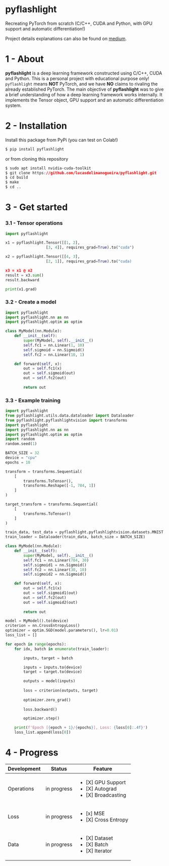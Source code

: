 # pyflashlight
Recreating PyTorch from scratch (C/C++, CUDA and Python, with GPU support and automatic differentiation!)

Project details explanations can also be found on [medium](https://medium.com/@eeman.majumder/i-made-pytorch-02238e268b63).

# 1 - About
**pyflashlight** is a deep learning framework constructed using C/C++, CUDA and Python. This is a personal project with educational purpose only! `pyflashlight` means **NOT** PyTorch, and we have **NO** claims to rivaling the already established PyTorch. The main objective of **pyflashlight** was to give a brief understanding of how a deep learning framework works internally. It implements the Tensor object, GPU support and an automatic differentiation system. 

# 2 - Installation
Install this package from PyPi (you can test on Colab!)

```css
$ pip install pyflashlight
```

or from cloning this repository
```css
$ sudo apt install nvidia-cuda-toolkit
$ git clone https://github.com/lucasdelimanogueira/pyflashlight.git
$ cd build
$ make
$ cd ..
```

# 3 - Get started
### 3.1 - Tensor operations
```python
import pyflashlight

x1 = pyflashlight.Tensor([[1, 2], 
                  [3, 4]], requires_grad=True).to("cuda")

x2 = pyflashlight.Tensor([[4, 3], 
                  [2, 1]], requires_grad=True).to("cuda)

x3 = x1 @ x2
result = x3.sum()
result.backward

print(x1.grad)
```

### 3.2 - Create a model

```python
import pyflashlight
import pyflashlight.nn as nn
import pyflashlight.optim as optim

class MyModel(nn.Module):
    def __init__(self):
        super(MyModel, self).__init__()
        self.fc1 = nn.Linear(1, 10)
        self.sigmoid = nn.Sigmoid()
        self.fc2 = nn.Linear(10, 1)

    def forward(self, x):
        out = self.fc1(x)
        out = self.sigmoid(out)
        out = self.fc2(out)
        
        return out
```

### 3.3 - Example training
```python
import pyflashlight
from pyflashlight.utils.data.dataloader import Dataloader
from pyflashlight.pyflashlightvision import transforms
import pyflashlight
import pyflashlight.nn as nn
import pyflashlight.optim as optim
import random
random.seed(1)

BATCH_SIZE = 32
device = "cpu"
epochs = 10

transform = transforms.Sequential(
    [
        transforms.ToTensor(),
        transforms.Reshape([-1, 784, 1])
    ]
)

target_transform = transforms.Sequential(
    [
        transforms.ToTensor()
    ]
)

train_data, test_data = pyflashlight.pyflashlightvision.datasets.MNIST.splits(transform=transform, target_transform=target_transform)
train_loader = Dataloader(train_data, batch_size = BATCH_SIZE)

class MyModel(nn.Module):
    def __init__(self):
        super(MyModel, self).__init__()
        self.fc1 = nn.Linear(784, 30)
        self.sigmoid1 = nn.Sigmoid()
        self.fc2 = nn.Linear(30, 10)
        self.sigmoid2 = nn.Sigmoid()

    def forward(self, x):
        out = self.fc1(x)
        out = self.sigmoid1(out)
        out = self.fc2(out)
        out = self.sigmoid2(out)
        
        return out

model = MyModel().to(device)
criterion = nn.CrossEntropyLoss()
optimizer = optim.SGD(model.parameters(), lr=0.01)
loss_list = []

for epoch in range(epochs):    
    for idx, batch in enumerate(train_loader):

        inputs, target = batch

        inputs = inputs.to(device)
        target = target.to(device)

        outputs = model(inputs)
        
        loss = criterion(outputs, target)
        
        optimizer.zero_grad()
        
        loss.backward()

        optimizer.step()

    print(f'Epoch [{epoch + 1}/{epochs}], Loss: {loss[0]:.4f}')
    loss_list.append(loss[0])

```


# 4 - Progress

| Development                  | Status      | Feature                                                                |
| ---------------------------- | ----------- | ---------------------------------------------------------------------- |
| Operations                   | in progress | <ul><li>[X] GPU Support</li><li>[X] Autograd</li><li>[X] Broadcasting</li></ul>                 |
| Loss                         | in progress | <ul><li>[x] MSE</li><li>[X] Cross Entropy</li></ul>    |
| Data                         | in progress    | <ul><li>[X] Dataset</li><li>[X] Batch</li><li>[X] Iterator</li></ul>   |
